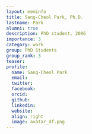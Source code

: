 ```yaml
---
layout: meminfo
title: Sang-Cheol Park, Ph.D.
lastname: Park
alumni: true
description: PhD student, 2006
importance: 3
category: work
group: PhD Students
group_rank: 3
teaser:
profile:
  name: Sang-Cheol Park
  email:
  twitter:
  facebook:
  orcid:
  github:
  linkedin:
  website:
  align: right
  image: avatar_df.png
---
```






